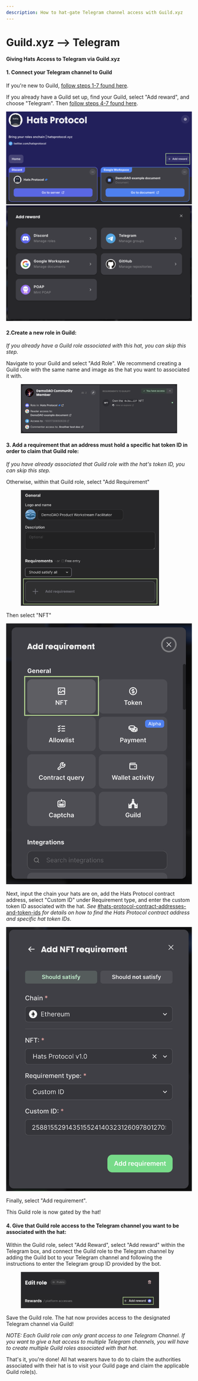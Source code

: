 ```yaml
---
description: How to hat-gate Telegram channel access with Guild.xyz
---
```


# Guild.xyz --> Telegram

**Giving Hats Access to Telegram via Guild.xyz**

#### **1. Connect your Telegram channel to Guild**

If you're new to Guild, [follow steps 1-7 found here](https://help.guild.xyz/en/articles/6947585-how-to-gate-a-telegram-group).

If you already have a Guild set up, find your Guild, select "Add reward", and choose "Telegram". Then [follow steps 4-7 found here](https://help.guild.xyz/en/articles/6947585-how-to-gate-a-telegram-group).

![](<../../../.gitbook/assets/Guild add reward.png>)![](<../../../.gitbook/assets/Guild rewards.png>)

#### **2.Create a new role in Guild:**&#x20;

_If you already have a Guild role associated with this hat, you can skip this step._

Navigate to your Guild and select "Add Role". We recommend creating a Guild role with the same name and image as the hat you want to associated it with.

<figure><img src="../../../.gitbook/assets/Screenshot 2023-07-21 at 1.57.11 PM.png" alt=""><figcaption></figcaption></figure>

#### **3. Add a requirement that an address must hold a specific hat token ID in order to claim that Guild role:**&#x20;

_If you have already associated that Guild role with the hat's token ID, you can skip this step._&#x20;

Otherwise, within that Guild role, select "Add Requirement"

<div align="left">

<figure><img src="../../../.gitbook/assets/Guild add requirement.png" alt="" width="375"><figcaption></figcaption></figure>

</div>

Then select "NFT"

![](<../../../.gitbook/assets/Guild select NFT.png>)



Next, input the chain your hats are on, add the Hats Protocol contract address, select "Custom ID" under Requirement type, and enter the custom token ID associated with the hat. _See_ [#hats-protocol-contract-addresses-and-token-ids](../#hats-protocol-contract-addresses-and-token-ids "mention") _for details on how to find the Hats Protocol contract address and specific hat token IDs_.

![](<../../../.gitbook/assets/Guild add NFT requirement.png>)

Finally, select "Add requirement".&#x20;

This Guild role is now gated by the hat!

#### **4. Give that Guild role access to the Telegram channel you want to be associated with the hat:**

Within the Guild role, select "Add Reward", select "Add reward" within the Telegram box, and connect the Guild role to the Telegram channel by adding the Guild bot to your Telegram channel and following the instructions to enter the Telegram group ID provided by the bot.&#x20;

<div align="left">

<figure><img src="../../../.gitbook/assets/Guilde add reward to role.png" alt="" width="375"><figcaption></figcaption></figure>

</div>

Save the Guild role. The hat now provides access to the designated Telegram channel via Guild!

_NOTE: Each Guild role can only grant access to one Telegram Channel. If you want to give a hat access to multiple Telegram channels, you will have to create multiple Guild roles associated with that hat._

That's it, you're done! All hat wearers have to do to claim the authorities associated with their hat is to visit your Guild page and claim the applicable Guild role(s).
